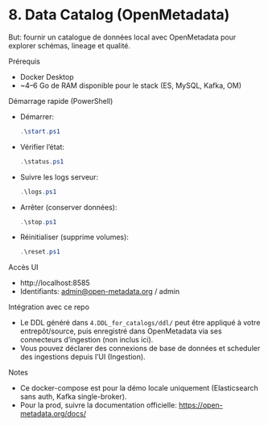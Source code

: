 # 8. Data Catalog (OpenMetadata)

But: fournir un catalogue de données local avec OpenMetadata pour explorer schémas, lineage et qualité.

Prérequis
- Docker Desktop
- ~4–6 Go de RAM disponible pour le stack (ES, MySQL, Kafka, OM)

Démarrage rapide (PowerShell)
- Démarrer:
  
  ```powershell
  .\start.ps1
  ```
- Vérifier l’état:
  
  ```powershell
  .\status.ps1
  ```
- Suivre les logs serveur:
  
  ```powershell
  .\logs.ps1
  ```
- Arrêter (conserver données):
  
  ```powershell
  .\stop.ps1
  ```
- Réinitialiser (supprime volumes):
  
  ```powershell
  .\reset.ps1
  ```

Accès UI
- http://localhost:8585
- Identifiants: admin@open-metadata.org / admin

Intégration avec ce repo
- Le DDL généré dans `4.DDL_for_catalogs/ddl/` peut être appliqué à votre entrepôt/source, puis enregistré dans OpenMetadata via ses connecteurs d’ingestion (non inclus ici).
- Vous pouvez déclarer des connexions de base de données et scheduler des ingestions depuis l’UI (Ingestion).

Notes
- Ce docker-compose est pour la démo locale uniquement (Elasticsearch sans auth, Kafka single-broker).
- Pour la prod, suivre la documentation officielle: https://open-metadata.org/docs/
